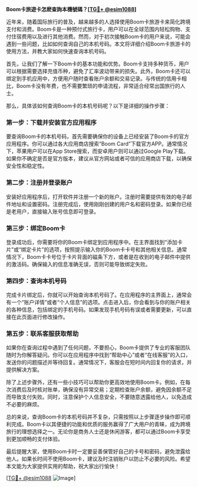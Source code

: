 **Boom卡旅遊卡怎麽查詢本機號碼？[[TG💪+ @esim1088](https://t.me/s/esim1088)]**

近年来，随着国际旅行的普及，越来越多的人选择使用Boom卡旅游卡来简化跨境支付和消费。Boom卡是一种预付式旅行卡，用户可以在全球范围内轻松购物、支付住宿费用以及进行其他消费。然而，对于初次接触Boom卡的用户来说，可能会遇到一些问题，比如如何查询自己的本机号码。本文将详细介绍Boom卡旅游卡的使用方法，并教大家如何快速查询本机号码。

首先，让我们了解一下Boom卡的基本功能和优势。Boom卡支持多种货币，用户可以根据需要选择充值币种，避免了汇率波动带来的损失。此外，Boom卡还可以绑定到手机应用中，方便用户随时查看账户余额和交易记录。与传统的信用卡相比，Boom卡没有年费，也不需要繁琐的申请流程，非常适合经常出国旅行的人士。

那么，具体该如何查询Boom卡的本机号码呢？以下是详细的操作步骤：

### 第一步：下载并安装官方应用程序

要查询Boom卡的本机号码，首先需要确保你的设备上已经安装了Boom卡的官方应用程序。你可以通过各大应用商店搜索“Boom Card”下载官方APP。通常情况下，苹果用户可以在App Store搜索，而安卓用户则可以通过Google Play下载。如果你不确定是否是官方版本，建议从官方网站或者可信的应用商店下载，以确保安全性和稳定性。

### 第二步：注册并登录账户

安装好应用程序后，打开软件并注册一个新的账户。注册时需要提供有效的电子邮件地址和设置密码。注册完成后，使用刚刚创建的用户名和密码登录。如果你已经是老用户，直接输入账号信息即可登录。

### 第三步：绑定Boom卡

登录成功后，你需要将你的Boom卡绑定到应用程序中。在主界面找到“添加卡片”或“绑定卡片”的选项，按照提示输入你的Boom卡卡号和其他相关信息。通常情况下，Boom卡卡号位于卡片背面的磁条下方，或者是在收到的电子邮件中提供的激活码。确保输入的信息准确无误，否则可能导致绑定失败。

### 第四步：查询本机号码

完成卡片绑定后，你就可以开始查询本机号码了。在应用程序的主界面上，通常会有一个“账户详情”或者“个人信息”的选项。点击进入后，你会看到与你的账户相关的各种信息，包括绑定的手机号码。如果发现手机号码有误或者需要更新，可以直接在此页面进行修改操作。

### 第五步：联系客服获取帮助

如果你在查询过程中遇到了任何问题，不要担心，Boom卡提供了专业的客服团队随时为你解答疑问。你可以在应用程序中找到“帮助中心”或者“在线客服”的入口，发送你的问题描述并等待回复。通常情况下，客服会在短时间内回复你的请求，并提供解决方案。

除了上述步骤外，还有一些小技巧可以帮助你更高效地使用Boom卡。例如，在每次消费后及时核对账单，确保没有异常交易；定期检查账户余额，避免因余额不足而导致支付失败。同时，注意保护个人信息安全，不要随意透露给他人，以免造成不必要的麻烦。

总的来说，查询Boom卡的本机号码并不复杂，只需按照以上步骤逐步操作即可顺利完成。Boom卡以其便捷的功能和优质的服务赢得了广大用户的青睐，成为跨境旅行的理想选择之一。无论你是商务人士还是休闲游客，都可以通过Boom卡享受到更加顺畅的支付体验。

最后提醒大家，使用Boom卡时一定要妥善保管好自己的卡号和密码，避免泄露给他人。如果长时间不使用Boom卡，建议及时注销账户以防止不必要的风险。希望本文能为大家提供实用的帮助，祝大家出行愉快！

[[TG💪+ @esim1088](https://t.me/s/esim1088) ![Image](https://i.postimg.cc/4NQfJmqS/Snipaste-2025-05-13-00-14-12.png)]